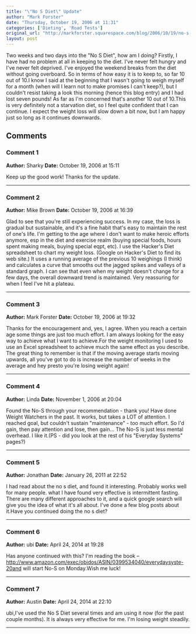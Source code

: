```yaml
---
title: "\"No S Diet\" Update"
author: "Mark Forster"
date: "Thursday, October 19, 2006 at 11:31"
categories: ['Dieting', 'Road Tests']
original_url: "http://markforster.squarespace.com/blog/2006/10/19/no-s-diet-update.html"
layout: post
---
```


Two weeks and two days into the "No S Diet", how am I doing? Firstly, I have had no problem at all in keeping to the diet. I've never felt hungry and I've never felt deprived. I've enjoyed the weekend breaks from the diet without going overboard. So in terms of how easy it is to keep to, so far 10 out of 10.I know I said at the beginning that I wasn't going to weigh myself for a month (when will I learn not to make promises I can't keep?), but I couldn't resist taking a look this morning (hence this blog entry) and I had lost seven pounds! As far as I'm concerned that's another 10 out of 10.This is very definitely not a starvation diet, so I feel quite confident that I can continue. I expect the weight loss will slow down a bit now, but I am happy just so long as it continues downwards.

## Comments

### Comment 1
**Author:** Sharky
**Date:** October 19, 2006 at 15:11

Keep up the good work! Thanks for the update.

---

### Comment 2
**Author:** Mike Brown
**Date:** October 19, 2006 at 16:39

Glad to see that you're still experiencing success. In my case, the loss is gradual but sustainable, and it's a fine habit that's easy to maintain the rest of one's life. I'm getting to the age where I don't want to make heroic efforts anymore, esp in the diet and exercise realm (buying special foods, hours spent making meals, buying special eqpt, etc). I use the Hacker's Diet spreadsheet to chart my weight loss. (Google on Hacker's Diet to find its web site.) It uses a running average of the previous 10 weighings (I think) and calculates a curve that smooths out the jagged spikes and valleys of a standard graph. I can see that even when my weight doesn't change for a few days, the overall downward trend is maintained. Very reassuring for when I feel I've hit a plateau.

---

### Comment 3
**Author:** Mark Forster
**Date:** October 19, 2006 at 19:32

Thanks for the encouragement and, yes, I agree. When you reach a certain age some things are just too much effort. I am always looking for the easy way to achieve what I want to achieve.For the weight monitoring I used to use an Excel spreadsheet to achieve much the same effect as you describe. The great thing to remember is that if the moving average starts moving upwards, all you've got to do is increase the number of weeks in the average and hey presto you're losing weight again!

---

### Comment 4
**Author:** Linda
**Date:** November 1, 2006 at 20:04

Found the No-S through your recommendation - thank you! Have done Weight Watchers in the past. It works, but takes a LOT of attention. I reached goal, but couldn't sustain "maintenance" - too much effort. So I'd gain, then pay attention and lose, then gain... The No-S is just less mental overhead. I like it.(PS - did you look at the rest of his "Everyday Systems" pages?)

---

### Comment 5
**Author:** Jonathan
**Date:** January 26, 2011 at 22:52

I had read about the no s diet, and found it interesting. Probably works well for many people. what I have found very effective is intermittent fasting. There are many different approaches to it, and a quick google search will give you the idea of what it's all about. I've done a few blog posts about it.Have you continued doing the no s diet?

---

### Comment 6
**Author:** ubi
**Date:** April 24, 2014 at 19:28

Has anyone continued with this? I'm reading the book –http://www.amazon.com/exec/obidos/ASIN/0399534040/everydaysyste-20and will start No-S on Monday.Wish me luck!

---

### Comment 7
**Author:** Austin
**Date:** April 24, 2014 at 22:10

ubi,I've used the No S Diet several times and am using it now (for the past couple months). It is always very effective for me. I'm losing weight steadily.

---
